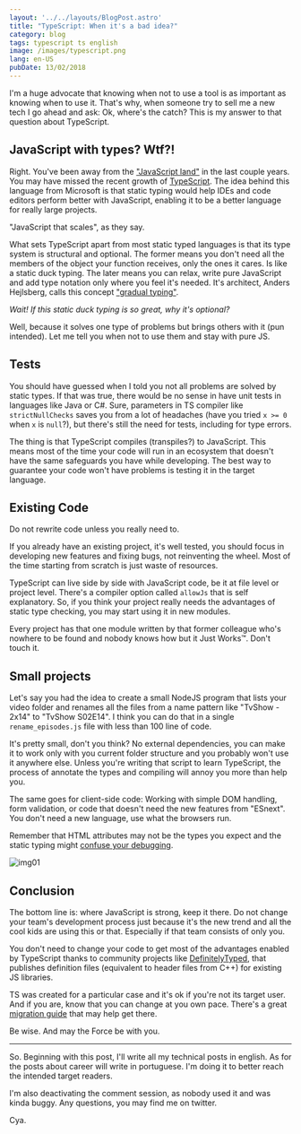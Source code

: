 ```yaml
---
layout: '../../layouts/BlogPost.astro'
title: "TypeScript: When it's a bad idea?"
category: blog
tags: typescript ts english
image: /images/typescript.png
lang: en-US
pubDate: 13/02/2018
---
```


I'm a huge advocate that knowing when not to use a tool is as important as knowing when to use it.
That's why, when someone try to sell me a new tech I go ahead and ask: Ok, where's the catch? This
is my answer to that question about TypeScript.

## JavaScript with types? Wtf?!

Right. You've been away from the ["JavaScript land"][js01] in the last couple years. You may have
missed the recent growth of [TypeScript][ts01]. The idea behind this language from Microsoft is that
static typing would help IDEs and code editors perform better with JavaScript, enabling it to be a
better language for really large projects.

"JavaScript that scales", as they say.

What sets TypeScript apart from most static typed languages is that its type system is structural
and optional. The former means you don't need all the members of the object your function receives,
only the ones it cares. Is like a static duck typing. The later means you can relax, write pure
JavaScript and add type notation only where you feel it's needed. It's architect, Anders Hejlsberg,
calls this concept ["gradual typing"][ts02].

_Wait! If this static duck typing is so great, why it's optional?_

Well, because it solves one type of problems but brings others with it (pun intended). Let me tell
you when not to use them and stay with pure JS.

## Tests

You should have guessed when I told you not all problems are solved by static types. If that was
true, there would be no sense in have unit tests in languages like Java or C#. Sure, parameters in
TS compiler like `strictNullChecks` saves you from a lot of headaches (have you tried `x >= 0` when
`x` is `null`?), but there's still the need for tests, including for type errors.

The thing is that TypeScript compiles (transpiles?) to JavaScript. This means most of the time your
code will run in an ecosystem that doesn't have the same safeguards you have while developing. The
best way to guarantee your code won't have problems is testing it in the target language.

## Existing Code

Do not rewrite code unless you really need to.

If you already have an existing project, it's well tested, you should focus in developing new
features and fixing bugs, not reinventing the wheel. Most of the time starting from scratch is just
waste of resources.

TypeScript can live side by side with JavaScript code, be it at file level or project level. There's
a compiler option called `allowJs` that is self explanatory. So, if you think your project really
needs the advantages of static type checking, you may start using it in new modules.

Every project has that one module written by that former colleague who's nowhere to be found and
nobody knows how but it Just Works&trade;. Don't touch it.

## Small projects

Let's say you had the idea to create a small NodeJS program that lists your video folder and renames
all the files from a name pattern like "TvShow - 2x14" to "TvShow S02E14". I think you can do that
in a single `rename_episodes.js` file with less than 100 line of code.

It's pretty small, don't you think? No external dependencies, you can make it to work only with you
current folder structure and you probably won't use it anywhere else. Unless you're writing that
script to learn TypeScript, the process of annotate the types and compiling will annoy you more than
help you.

The same goes for client-side code: Working with simple DOM handling, form validation, or code that
doesn't need the new features from "ESnext". You don't need a new language, use what the browsers
run.

Remember that HTML attributes may not be the types you expect and the static typing might [confuse
your debugging][js02].

![img01]

## Conclusion

The bottom line is: where JavaScript is strong, keep it there. Do not change your team's development
process just because it's the new trend and all the cool kids are using this or that. Especially if
that team consists of only you.

You don't need to change your code to get most of the advantages enabled by TypeScript thanks to
community projects like [DefinitelyTyped][ts03], that publishes definition files (equivalent to
header files from C++) for existing JS libraries.

TS was created for a particular case and it's ok if you're not its target user. And if you are, know
that you can change at you own pace. There's a great [migration guide][ts04] that may help get
there.

Be wise. And may the Force be with you.

---

So. Beginning with this post, I'll write all my technical posts in english. As for the posts about
career will write in portuguese. I'm doing it to better reach the intended target readers.

I'm also deactivating the comment session, as nobody used it and was kinda buggy. Any questions, you
may find me on twitter.

Cya.

[img01]: /images/typescript.png
[js01]:
  https://hackernoon.com/how-it-feels-to-learn-javascript-in-2016-d3a717dd577f
  'How it feels to learn javascript in 2016'
[js02]:
  https://blog.jayway.com/2016/05/06/typescript-web-and-the-illusive-type-safety-advantage/
  'TypeScript, web and the illusive type-safety-advantage'
[ts01]: https://www.typescriptlang.org "TypeScript's official page"
[ts02]:
  https://www.youtube.com/watch?v=O5uaIwM-7pU
  '.NET Rocks! #1460 - TypeScript and Beyond with Anders Hejlsberg'
[ts03]: http://definitelytyped.org/ 'DefinitelyTyped project page'
[ts04]:
  https://github.com/Microsoft/TypeScript-React-Conversion-Guide#typescript-react-conversion-guide
  'TypeScript React Conversion Guide'
